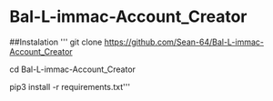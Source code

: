 # Bal-L-immac-Account_Creator
##Instalation
'''
git clone https://github.com/Sean-64/Bal-L-immac-Account_Creator

cd Bal-L-immac-Account_Creator

pip3 install -r requirements.txt'''
